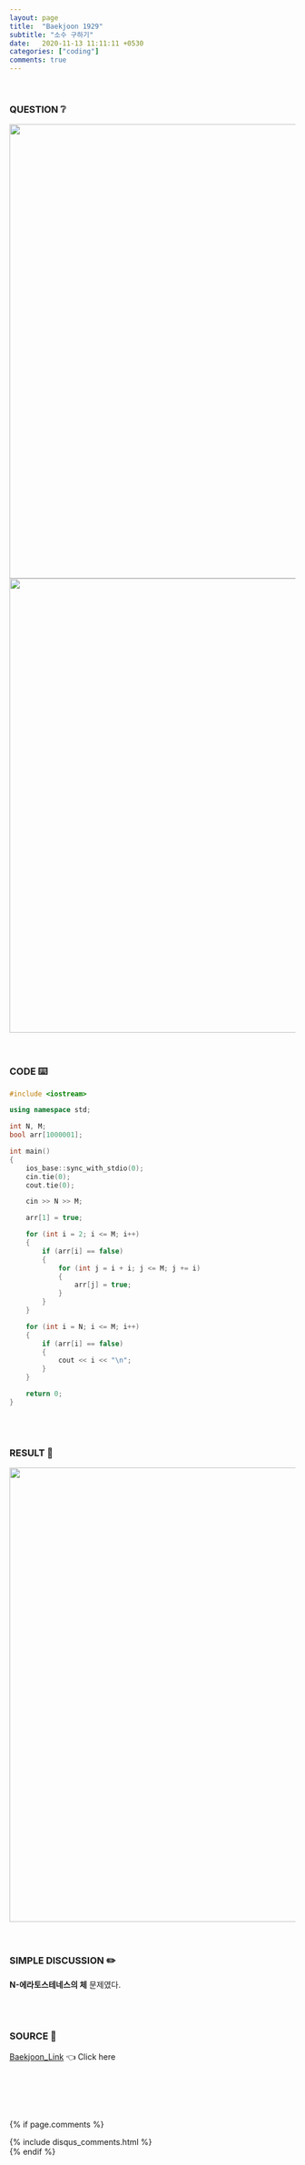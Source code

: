 ```yaml
---
layout: page
title:  "Baekjoon 1929"
subtitle: "소수 구하기"
date:   2020-11-13 11:11:11 +0530
categories: ["coding"]
comments: true
---
```


<br>

### QUESTION ❔

<img src="{{ '/assets/baekjoon/1929.jpg' }}" style="width: 800px; height: auto; margin-left: auto; margin-right: auto; display: block;">
<img src="{{ '/assets/baekjoon/1929a.jpg' }}" style="width: 800px; height: auto; margin-left: auto; margin-right: auto; display: block;">  

<br>
<br>

### CODE ⌨️

```c++
#include <iostream>

using namespace std;

int N, M;
bool arr[1000001];

int main()
{
	ios_base::sync_with_stdio(0);
	cin.tie(0);
	cout.tie(0);

	cin >> N >> M;

	arr[1] = true;

	for (int i = 2; i <= M; i++)
	{
		if (arr[i] == false)
		{
			for (int j = i + i; j <= M; j += i)
			{
				arr[j] = true;
			}
		}
	}

	for (int i = N; i <= M; i++)
	{
		if (arr[i] == false)
		{
			cout << i << "\n";
		}
	}

	return 0;
}
```  

<br>
<br>

### RESULT 💛

<img src="{{ '/assets/baekjoon/1929r.jpg' }}" style="width: 800px; height: auto; margin-left: auto; margin-right: auto; display: block;">  

<br>
<br>

### SIMPLE DISCUSSION ✏️

**N-에라토스테네스의 체** 문제였다.  

<br>
<br>

### SOURCE 💎

[Baekjoon_Link][link] 👈 Click here  

<br>
<br>
<br>
<br>

{% if page.comments %}
<div id="post-disqus" class="container">
{% include disqus_comments.html %}
</div>
{% endif %}

[link]: https://www.acmicpc.net/problem/1929